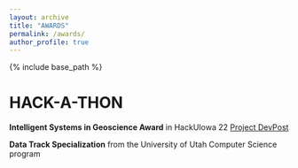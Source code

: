 ```yaml
---
layout: archive
title: "AWARDS"
permalink: /awards/
author_profile: true
---
```


{% include base_path %}

HACK-A-THON
======
<strong>Intelligent Systems in Geoscience Award</strong> in HackUIowa 22  [Project DevPost](https://devpost.com/software/crime-map-2n0kcy)

<strong>Data Track Specialization</strong> from the University of Utah Computer Science program

